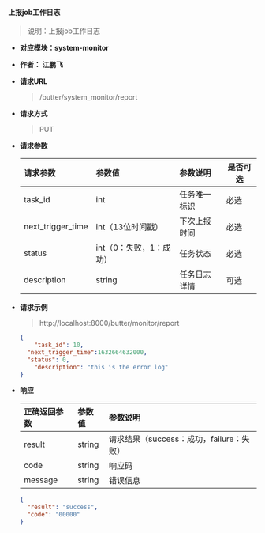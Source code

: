 #### 上报job工作日志

> 说明：上报job工作日志

- **对应模块：system-monitor**

- **作者： 江鹏飞**

- **请求URL**

  > /butter/system_monitor/report

- **请求方式**

  > PUT

- **请求参数**

  | 请求参数          | 参数值                  | 参数说明     | 是否可选 |
    | :---------------- | :---------------------- | :----------- | -------- |
  | task_id           | int                     | 任务唯一标识 | 必选     |
  | next_trigger_time | int（13位时间戳）       | 下次上报时间 | 必选     |
  | status            | int（0：失败，1：成功） | 任务状态     | 必选     |
  | description       | string                  | 任务日志详情 | 可选     |

- **请求示例**

  > http://localhost:8000/butter/monitor/report

  ```json
  {
      "task_id": 10,
  	"next_trigger_time":1632664632000,
  	"status": 0,
      "description": "this is the error log"
  }
  ```

- **响应**

  | 正确返回参数 | 参数值 | 参数说明                                 |
    | :----------- | :----- | :--------------------------------------- |
  | result       | string | 请求结果（success：成功，failure：失败） |
  | code         | string | 响应码                                   |
  | message      | string | 错误信息                                 |

  ```json
  {
    "result": "success",
    "code": "00000"
  }	
  ```

